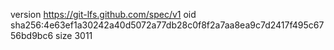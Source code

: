 version https://git-lfs.github.com/spec/v1
oid sha256:4e63ef1a30242a40d5072a77db28c0f8f2a7aa8ea9c7d2417f495c6756bd9bc6
size 3011
